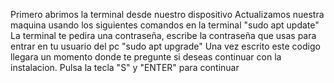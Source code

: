 Primero abrimos la terminal desde nuestro dispositivo
Actualizamos nuestra maquina usando los siguientes comandos en la terminal
"sudo apt update" La terminal te pedira una contraseña, escribe la contraseña que usas para entrar en tu usuario del pc
"sudo apt upgrade" Una vez escrito este codigo llegara un momento donde te pregunte si deseas continuar con la instalacion. Pulsa la tecla "S" y "ENTER" para continuar

